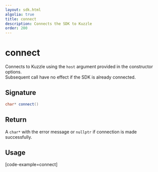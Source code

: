```yaml
---
layout: sdk.html
algolia: true
title: connect
description: Connects the SDK to Kuzzle
order: 200
---
```


# connect

Connects to Kuzzle using the `host` argument provided in the constructor options.  
Subsequent call have no effect if the SDK is already connected.  

## Signature

```cpp
char* connect()
```

## Return

A `char*` with the error message or `nullptr` if connection is made successfully.

## Usage

[code-example=connect]

